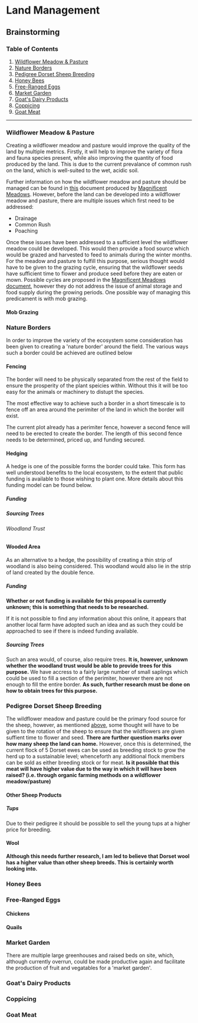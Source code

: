 # Land Management
## Brainstorming
### Table of Contents
1. [Wildflower Meadow & Pasture](#wildflower-meadow-&-pasture)
2. [Nature Borders](#nature-boarders)
3. [Pedigree Dorset Sheep Breeding](#Pedigree-Dorset-Sheep-Breeding)
4. [Honey Bees](#honey-bees)
5. [Free-Ranged Eggs](#free-ranged-eggs)
6. [Market Garden](#market-garden)
7. [Goat's Dairy Products](#Goat's-Dairy-Products)
8. [Coppicing](#coppicing)
9. [Goat Meat](#goat-meat)

---

### Wildflower Meadow & Pasture
Creating a wildflower meadow and pasture would improve the quality of the land by multiple metrics. Firstly, it will help to improve the variety of flora and fauna species present, while also improving the quantity of food produced by the land. This is due to the current prevalance of common rush on the land, which is well-suited to the wet, acidic soil.

Further information on how the wildflower meadow and pasture should be managed can be found in [this](magnificnet-meadows--hay_meadow_and_pasture_management.pdf) document produced by [Magnificent Meadows](http://www.magnificentmeadows.org.uk/). However, before the land can be developed into a wildflower meadow and pasture, there are multiple issues which first need to be addressed:
+ Drainage
+ Common Rush
+ Poaching

Once these issues have been addressed to a sufficient level the wildflower meadow could be developed. This would then provide a food source which would be grazed and harvested to feed to animals during the winter months. For the meadow and pasture to fulfill this purpose, serious thought would have to be given to the grazing cycle, ensuring that the wildflower seeds have sufficient time to flower and produce seed before they are eaten or mown. Possible cycles are proposed in the [Magnificent Meadows document](magnificnet-meadows--hay_meadow_and_pasture_management.pdf), however they do not address the issue of animal storage and food supply during the growing periods. One possible way of managing this predicament is with mob grazing.
#### Mob Grazing

### Nature Borders
In order to improve the variety of the ecosystem some consideration has been given to creating a 'nature border' around the field. The various ways such a border could be achieved are outlined below 
#### Fencing
The border will need to be physically separated from the rest of the field to ensure the prosperity of the plant speicies within. Without this it will be too easy for the animals or machinery to distupt the species.

The most effective way to achieve such a border in a short timescale is to fence off an area around the perimiter of the land in which the border will exist.

The current plot already has a perimiter fence, however a second fence will need to be erected to create the border. The length of this second fence needs to be determined, priced up, and funding secured.
#### Hedging
A hedge is one of the possible forms the border could take. This form has well understood benefits to the local ecosystem, to the extent that public funding is available to those wishing to plant one. More details about this funding model can be found below.
##### Funding
##### Sourcing Trees
###### Woodland Trust
#### Wooded Area
As an alternative to a hedge, the possibility of creating a thin strip of woodland is also being considered. This woodland would also lie in the strip of land created by the double fence.
##### Funding
**Whether or not funding is available for this proposal is currently unknown; this is something that needs to be researched.**

If it is not possible to find any information about this online, it appears that another local farm have adopted such an idea and as such they could be approached to see if there is indeed funding available.
##### Sourcing Trees
Such an area would, of course, also require trees. **It is, however, unknown whether the woodland trust would be able to provide trees for this purpose.** We have accress to a fairly large number of small saplings which could be used to fill a section of the perimiter, however there are not enough to fill the entire border. **As such, further research must be done on how to obtain trees for this purpose.**
### Pedigree Dorset Sheep Breeding
The wildflower meadow and pasture could be the primary food source for the sheep, however, as mentioned [above](#-Wildflower-Meadow-&-Pasture), some thought will have to be given to the rotation of the sheep to ensure that the wildflowers are given suffient time to flower and seed. **There are further question marks over how many sheep the land can home.** However, once this is determined, the current flock of 5 Dorset ewes can be used as breeding stock to grow the herd up to a sustainable level; whenceforth any additional flock members can be sold as either breeding stock or for meat. **Is it possible that this meat will have higher value due to the way in which it will have been raised? (i.e. through organic farming methods on a wildflower meadow/pasture)**
#### Other Sheep Products
##### Tups
Due to their pedigree it should be possible to sell the young tups at a higher price for breeding.
#### Wool
**Although this needs further research, I am led to believe that Dorset wool has a higher value than other sheep breeds. This is certainly worth looking into.**

### Honey Bees


### Free-Ranged Eggs
#### Chickens
#### Quails


### Market Garden
There are multiple large greenhouses and raised beds on site, which, although currently overrun, could be made productive again and facilitate the production of fruit and vegatables for a 'market garden'.

### Goat's Dairy Products


### Coppicing


### Goat Meat